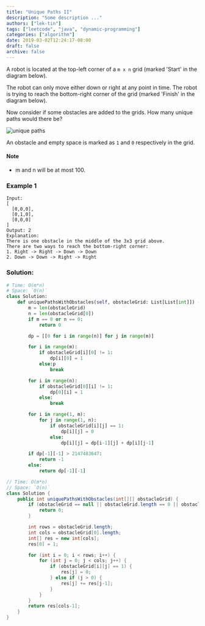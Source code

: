 ```yaml
---
title: "Unique Paths II"
description: "Some description ..."
authors: ["lek-tin"]
tags: ["leetcode", "java", "dynamic-programming"]
categories: ["algorithm"]
date: 2019-03-02T12:24:17-08:00
draft: false
archive: false
---
```

A robot is located at the top-left corner of a `m x n` grid (marked 'Start' in the diagram below).

The robot can only move either down or right at any point in time. The robot is trying to reach the bottom-right corner of the grid (marked 'Finish' in the diagram below).

Now consider if some obstacles are added to the grids. How many unique paths would there be?


![unique paths](https://leetcode.com/static/images/problemset/robot_maze.png "Unique paths")

An obstacle and empty space is marked as `1` and `0` respectively in the grid.

#### Note
- m and n will be at most 100.

### Example 1
```
Input:
[
  [0,0,0],
  [0,1,0],
  [0,0,0]
]
Output: 2
Explanation:
There is one obstacle in the middle of the 3x3 grid above.
There are two ways to reach the bottom-right corner:
1. Right -> Right -> Down -> Down
2. Down -> Down -> Right -> Right
```

### Solution:
```python
# Time: O(m*n)
# Space: `O(n)`
class Solution:
    def uniquePathsWithObstacles(self, obstacleGrid: List[List[int]]) -> int:
        m = len(obstacleGrid)
        n = len(obstacleGrid[0])
        if m == 0 or n == 0:
            return 0

        dp = [[0 for i in range(n)] for j in range(m)]

        for i in range(m):
            if obstacleGrid[i][0] != 1:
                dp[i][0] = 1
            else:p
                break

        for i in range(n):
            if obstacleGrid[0][i] != 1:
                dp[0][i] = 1
            else:
                break

        for i in range(1, m):
            for j in range(1, n):
                if obstacleGrid[i][j] == 1:
                    dp[i][j] = 0
                else:
                    dp[i][j] = dp[i-1][j] + dp[i][j-1]

        if dp[-1][-1] > 2147483647:
            return -1
        else:
            return dp[-1][-1]
```
```java
// Time: O(m*n)
// Space: `O(n)`
class Solution {
    public int uniquePathsWithObstacles(int[][] obstacleGrid) {
        if (obstacleGrid == null || obstacleGrid.length == 0 || obstacleGrid[0].length == 0) {
            return 0;
        }

        int rows = obstacleGrid.length;
        int cols = obstacleGrid[0].length;
        int[] res = new int[cols];
        res[0] = 1;

        for (int i = 0; i < rows; i++) {
            for (int j = 0; j < cols; j++) {
                if (obstacleGrid[i][j] == 1) {
                    res[j] = 0;
                } else if (j > 0) {
                    res[j] += res[j-1];
                }
            }
        }
        return res[cols-1];
    }
}
```